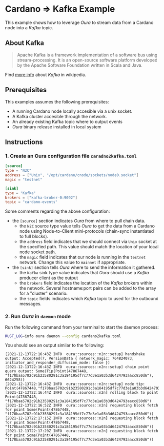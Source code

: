 # Cardano => Kafka Example

This example shows how to leverage _Oura_ to stream data from a Cardano node into a _Kafka_ topic.

## About Kafka

> Apache Kafka is a framework implementation of a software bus using stream-processing. It is an open-source software platform developed by the Apache Software Foundation written in Scala and Java. 

Find [more info](https://en.wikipedia.org/wiki/Apache_Kafka) about _Kafka_ in wikipedia.

## Prerequisites

This examples assumes the following prerequisites:

- A running Cardano node locally accesible via a unix socket.
- A Kafka cluster accesible through the network.
- An already existing Kafka topic where to output events
- _Oura_ binary release installed in local system

## Instructions

### 1. Create an Oura configuration file `caradno2kafka.toml`

```toml
[source]
type = "N2C"
address = ["Unix", "/opt/cardano/cnode/sockets/node0.socket"]
magic = "testnet"

[sink]
type = "Kafka"
brokers = ["kafka-broker-0:9092"]
topic = "cardano-events"
```

Some comments regarding the above configuration:

- the `[source]` section indicates _Oura_ from where to pull chain data.
    - the `N2C` source type value tells _Oura_ to get the data from a Cardano node using Node-to-Client mini-protocols (chain-sync instantiated to full blocks).
    - the `address` field indicates that we should connect via `Unix` socket at the specified path. This value should match the location of your local node socket path.
    - the `magic` field indicates that our node is running in the `testnet` network. Change this value to `mainnet` if appropriate.
- the `[sink]` section tells _Oura_ where to send the information it gathered.
    - the `Kafka` sink type value indicates that _Oura_ should use a _Kafka_ producer client as the output
    - the `brokers` field indicates the location of the _Kafka_ brokers within the network. Several hostname:port pairs can be added to the array for a "cluster" scenario.
    - the `topic` fields indicates which _Kafka_ topic to used for the outbound messages.

### 2. Run _Oura_ in `daemon` mode

Run the following command from your terminal to start the daemon process:

```sh
RUST_LOG=info oura daemon --config cardano2kafka.toml
```

You should see an output similar to the following:

```
[2021-12-13T22:16:43Z INFO  oura::sources::n2n::setup] handshake output: Accepted(7, VersionData { network_magic: 764824073, initiator_and_responder_diffusion_mode: false })
[2021-12-13T22:16:43Z INFO  oura::sources::n2n::setup] chain point query output: Some(Tip(Point(47867448, "f170baa5702c91b23580291c3a184195df7c77d3e1a03b3d6424793aacc850d6"), 6624258))
[2021-12-13T22:16:43Z INFO  oura::sources::n2n::setup] node tip: Point(47867448,"f170baa5702c91b23580291c3a184195df7c77d3e1a03b3d6424793aacc850d6")
[2021-12-13T22:16:44Z INFO  oura::sources::n2n] rolling block to point Point(47867448, "f170baa5702c91b23580291c3a184195df7c77d3e1a03b3d6424793aacc850d6")
[2021-12-13T22:16:52Z INFO  oura::sources::n2n] requesting block fetch for point Some(Point(47867448, "f170baa5702c91b23580291c3a184195df7c77d3e1a03b3d6424793aacc850d6"))
[2021-12-13T22:17:15Z INFO  oura::sources::n2n] requesting block fetch for point Some(Point(47867448, "f170baa5702c91b23580291c3a184195df7c77d3e1a03b3d6424793aacc850d6"))
[2021-12-13T22:17:20Z INFO  oura::sources::n2n] requesting block fetch for point Some(Point(47867448, "f170baa5702c91b23580291c3a184195df7c77d3e1a03b3d6424793aacc850d6"))
```


